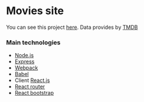 # Movies site
You can see this project [here](http://final-react-app.herokuapp.com/). Data provides by [TMDB](https://www.themoviedb.org/documentation/api)

### Main technologies
 - [Node.js](https://nodejs.org/en/)
 - [Express](https://expressjs.com/)
 - [Webpack](https://webpack.github.io/)
 - [Babel](https://babeljs.io/)
 - Client [React.js](https://facebook.github.io/react/)
 - [React router](https://github.com/reactjs/react-router)
 - [React bootstrap](https://react-bootstrap.github.io/)
